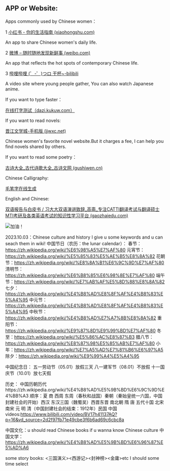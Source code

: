 ## APP or Website:

Apps commonly used by Chinese women：

1 [小红书 - 你的生活指南 (xiaohongshu.com)](https://www.xiaohongshu.com/explore)

An app to share Chinese women's daily life.

2 [微博 – 随时随地发现新鲜事 (weibo.com)](https://weibo.com/)

An app that reflects the hot spots of contemporary Chinese life.

3 [哔哩哔哩 (゜-゜)つロ 干杯~-bilibili](https://www.bilibili.com/)

A video site where young people gather, You can also watch Japanese anime.

If you want to type faster：

[在线打字测试（dazi.kukuw.com）](https://dazi.kukuw.com/)

If you want to read novels:

[晋江文学城-手机版 (jjwxc.net)](https://m.jjwxc.net/)

Chinese women's favorite novel website.But it charges a fee, I can help you find novels shared by others.

If you want to read some poetry：

[古诗大全_古代诗歌大全_古诗文网 (gushiwen.cn)](https://www.gushiwen.cn/gushi/)

Chinese Calligraphy: 

[毛笔字在线生成](http://www.akuziti.com/mb/)

English and Chinese:

[双语报告与白皮书 / 习大大双语演讲致辞_高斋_专注CATTI翻译考试与翻译硕士MTI考研及各类英语考试的知识性学习平台 (gaozhaiedu.com)](https://www.gaozhaiedu.com/html/whitepaper/xidadashuangyuyanjiangzhici/)

![加油！](https://img1.baidu.com/it/u=2120242277,2862452986&fm=253&fmt=auto&app=138&f=GIF?w=497&h=500)

2023.10.03：Chinese culture and history
I give u some keywords and u can seach them in wiki!
中国节日（农历：the lunar calendar）：
春节：https://zh.wikipedia.org/wiki/%E6%98%A5%E7%AF%80 
元宵节：https://zh.wikipedia.org/wiki/%E5%85%83%E5%AE%B5%E8%8A%82 
花朝节：https://zh.wikipedia.org/wiki/%E8%8A%B1%E6%9C%9D%E7%AF%80 
清明节：https://zh.wikipedia.org/wiki/%E6%B8%85%E6%98%8E%E7%AF%80 
端午节：https://zh.wikipedia.org/wiki/%E7%AB%AF%E5%8D%88%E8%8A%82 
七夕：https://zh.wikipedia.org/wiki/%E4%B8%AD%E8%8F%AF%E4%B8%83%E5%A4%95 
中元节：https://zh.wikipedia.org/wiki/%E4%B8%AD%E8%8F%AF%E4%B8%83%E5%A4%95 
中秋节：https://zh.wikipedia.org/wiki/%E4%B8%AD%E7%A7%8B%E8%8A%82 
重阳节：https://zh.wikipedia.org/wiki/%E9%87%8D%E9%99%BD%E7%AF%80 
冬至：https://zh.wikipedia.org/wiki/%E5%86%AC%E8%87%B3 
腊八节：https://zh.wikipedia.org/wiki/%E8%87%98%E5%85%AB%E7%AF%80 
小年：https://zh.wikipedia.org/wiki/%E7%A5%AD%E7%81%B6%E6%97%A5 
除夕：https://zh.wikipedia.org/wiki/%E9%99%A4%E5%A4%95 

中国纪念日：
五一劳动节（05.01）放假三天
八一建军节（08.01）不放假
十一国庆节（10.01）放七天假

历史：
中国历朝历代https://zh.wikipedia.org/wiki/%E4%B8%AD%E5%9B%BD%E6%9C%9D%E4%BB%A3
顺序：夏 商 西周 东周（春秋和战国）秦朝（秦始皇统一六国，中国封建社会的开始）西汉 东汉三国（魏蜀吴）西晋东晋 南北朝 隋 唐 五代十国 北宋 南宋 元 明 清（中国封建社会的结束：1912年）民国 中国
videos:https://www.bilibili.com/video/BV17h41137AQ?p=16&vd_source=2d2f97fb71e49cbe3f6b6ad69c6cbc8a

中国文化：u should read Chinese books if u wanna know Chinese culture
中国文学：https://zh.wikipedia.org/wiki/%E4%B8%AD%E5%9B%BD%E6%96%87%E5%AD%A6

some story books:
<三国演义><西游记><封神榜><金庸>etc I should some time select 




